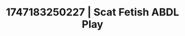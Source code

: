---
categories:
- Creampie
- Mindful kink
- Subtle kink
- Pleasure activism
- Giantess fetish
image: /assets/images/1747183250227.webp
layout: post
seo:
  description: Featured content with sensual ABDL Play, Scat Fetish. HD images available.
  keywords: ABDL Play, Scat Fetish
  og_image: /assets/images/1747183250227.webp
  schema_type: VisualArtwork
tags:
- ABDL Play
- Scat Fetish
- '#1747183250227'
title: 1747183250227 | Scat Fetish ABDL Play
---